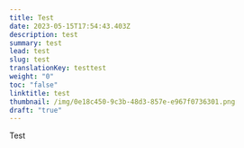 ```yaml
---
title: Test
date: 2023-05-15T17:54:43.403Z
description: test
summary: test
lead: test
slug: test
translationKey: testtest
weight: "0"
toc: "false"
linktitle: test
thumbnail: /img/0e18c450-9c3b-48d3-857e-e967f0736301.png
draft: "true"
---
```

Test